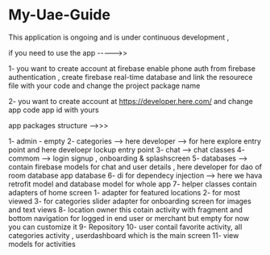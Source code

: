 # My-Uae-Guide

This application is ongoing and is under continuous development ,

if you need to use the app ----->>

1- you want to create account at firebase enable phone auth from firebase authentication , create firebase real-time database
and link the resourece file with your code and change the project package name

2- you want to create account at https://developer.here.com/ and change app code app id with yours


app packages structure -->>>

1- admin - empty
2- categories --> here developer --> for here explore entry point and here develoepr lockup entry point
3- chat --> chat classes
4- commom --> login signup , onboarding & splashscreen
5- databases --> contain firebase models for chat and user details , here developer for dao of room database app database
6- di for dependecy injection --> here we hava retrofit model and database model for whole app
7- helper classes contain adapters of home screen 1- adapter for featured locations 2- for most viewed 3- for categories 
slider adapter for onboarding screen for images and text views
8- location owner this cotain activity with fragment and bottom navigation for logged in end user or merchant but empty for now you can customize it
9- Repository
10- user contail favorite activity, all categories activity , userdashboard which is the main screen
11- view models for activities

